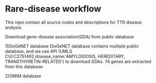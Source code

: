 # Rare-disease workflow
This repo contain all source codes and descriptions for TTR disease analysis

Download gene-disease association(GDA) from public database

1)DisGeNET database
   DisGeNET database contains multiple public database, and we use API (UMLS CUI:C2751492,disease_name:'AMYLOIDOSIS, HEREDITARY, TRANSTHYRETIN-RELATED') to download GDAs. 74 genes are extracted from this database.

2)OMIM database
